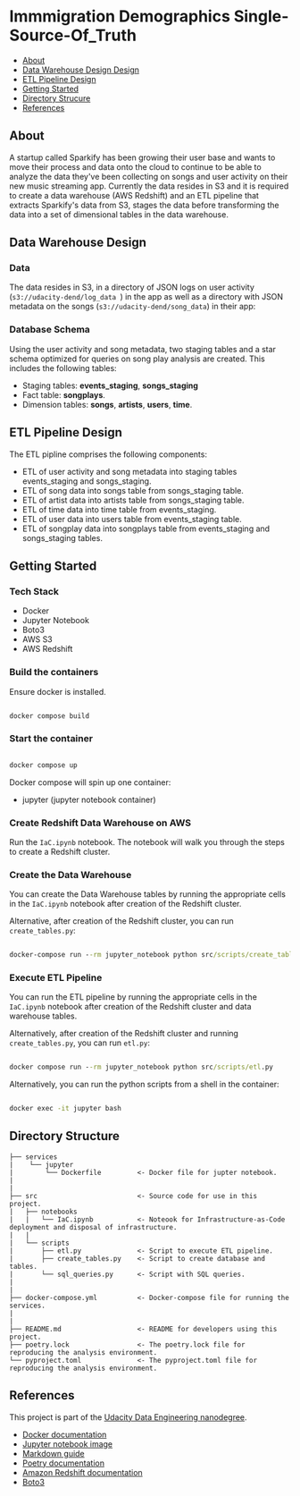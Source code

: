 # Immmigration Demographics Single-Source-Of_Truth

- [About](#about)
- [Data Warehouse Design Design](#data-warehouse-design)
- [ETL Pipeline Design](#etl-pipeline-design)
- [Getting Started](#getting-started)
- [Directory Strucure](#directory-structure)
- [References](#references)

## About

A startup called Sparkify has been growing their user base and wants to move their process and data onto the cloud to continue to be able to analyze the data they've been collecting on songs and user activity on their new music streaming app. Currently the data resides in S3 and it is required to create a data warehouse (AWS Redshift) and an ETL pipeline that extracts Sparkify's data from S3, stages the data before transforming the data into a set of dimensional tables in the data warehouse.

## Data Warehouse Design

### Data

The data resides in S3, in a directory of JSON logs on user activity (```s3://udacity-dend/log_data
```) in the app as well as a directory with JSON metadata on the songs (```s3://udacity-dend/song_data```) in their app:


### Database Schema

Using the user activity and song metadata, two staging tables and a star schema optimized for queries on song play analysis are created. This includes the following tables:


- Staging tables: **events_staging**, **songs_staging**
- Fact table: **songplays**.
- Dimension tables: **songs**, **artists**, **users**, **time**. 


## ETL Pipeline Design

The ETL pipline comprises the following components:

- ETL of user activity and song metadata into staging tables events_staging and songs_staging. 
- ETL of song data into songs table from songs_staging table.
- ETL of artist data into artists table from songs_staging table.
- ETL of time data into time table from events_staging.
- ETL of user data into users table from events_staging table.
- ETL of songplay data into songplays table from events_staging and songs_staging tables.

## Getting Started

### Tech Stack

- Docker
- Jupyter Notebook
- Boto3
- AWS S3
- AWS Redshift

### Build the containers

Ensure docker is installed.

```cmd

docker compose build

```

### Start the container

```cmd

docker compose up

```

Docker compose will spin up one container:

- jupyter (jupyter notebook container)

### Create Redshift Data Warehouse on AWS

Run the ```IaC.ipynb``` notebook. The notebook will walk you through the steps to create a Redshift cluster.

### Create the Data Warehouse

You can create the Data Warehouse tables by running the appropriate cells in the ```IaC.ipynb``` notebook after creation of the Redshift cluster.

Alternative, after creation of the Redshift cluster, you can run ```create_tables.py```:

```cmd

docker-compose run --rm jupyter_notebook python src/scripts/create_tables.py

```

### Execute ETL Pipeline

You can run the ETL pipeline by running the appropriate cells in the ```IaC.ipynb``` notebook after creation of the Redshift cluster and data warehouse tables.

Alternatively, after creation of the Redshift cluster and running ```create_tables.py```, you can run ```etl.py```:

```cmd

docker compose run --rm jupyter_notebook python src/scripts/etl.py

```

Alternatively, you can run the python scripts from a shell in the container:

```cmd

docker exec -it jupyter bash 

```

## Directory Structure

```
├── services
|    └── jupyter
|        └── Dockerfile         <- Docker file for jupter notebook.
|
|
├── src                         <- Source code for use in this project.
|   ├── notebooks           
|   |   └── IaC.ipynb           <- Noteook for Infrastructure-as-Code deployment and disposal of infrastructure. 
|   |         
|   └── scripts  
|       ├── etl.py              <- Script to execute ETL pipeline.
|       ├── create_tables.py    <- Script to create database and tables.
|       └── sql_queries.py      <- Script with SQL queries.
|      
|
├── docker-compose.yml          <- Docker-compose file for running the services.
|
|
├── README.md                   <- README for developers using this project.
├── poetry.lock                 <- The poetry.lock file for reproducing the analysis environment.
└── pyproject.toml              <- The pyproject.toml file for reproducing the analysis environment.
```

## References

This project is part of the [Udacity Data Engineering nanodegree](https://www.udacity.com/course/data-engineer-nanodegree--nd027).

- [Docker documentation](https://docs.docker.com/)
- [Jupyter notebook image](https://hub.docker.com/r/jupyter/minimal-notebook/tags/)
- [Markdown guide](https://www.markdownguide.org/basic-syntax/)
- [Poetry documentation](https://python-poetry.org/docs/)
- [Amazon Redshift documentation](https://aws.amazon.com/redshift/)
- [Boto3](https://boto3.amazonaws.com/v1/documentation/api/latest/guide/quickstart.html)